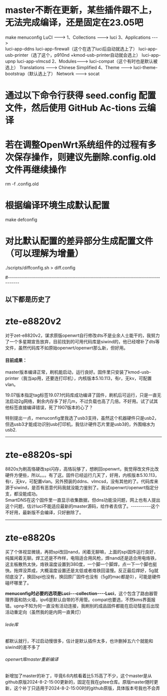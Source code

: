 # master不断在更新，某些插件跟不上，无法完成编译，还是固定在23.05吧


make menuconfig
LuCI ---> 
	1、Collections ---> luci
	3、Applications --->   	
		luci-app-ddns
		luci-app-firewall（这个在选了luci后自动就选上了）
		luci-app-usb-printer（选了这个，p910nd +kmod-usb-printer自动就会选上）
		luci-app-upnp
		luci-app-vlmcsd
	2、Modules--->	luci-compat（这个有时也是默认被选上）
				Translations ---> Chinese Simplified
	4、Theme ---> 	luci-theme-bootstrap（默认选上了）
Network ---> socat




# 通过以下命令行获得 seed.config 配置文件，然后使用 GitHub Ac-tions 云编译
# 若在调整OpenWrt系统组件的过程有多次保存操作，则建议先删除.config.old文件再继续操作
rm -f .config.old

# 根据编译环境生成默认配置
make defconfig

# 对比默认配置的差异部分生成配置文件（可以理解为增量）
./scripts/diffconfig.sh > diff.config









#-----------------------------------------------------------------------------------
## 以下都是历史了





# zte-e8820v2

对于zet-e8820v2，谋求原版openwrt自行修改dts不是业余人士能干的，我努力了一个多星期宣告放弃，目前找到的可用代码库是siwind的，他已经增补了dts等文件，虽然代码库不如原始openwrt/openwrt那么新，但好用。


#### 目前成果：

master版本编译正常，刷机能启动，运行良好。固件里只安装了kmod-usb-printer（我当ap用，还要连打印机），内核版本5.10.113，有r，无kv，可配置vlan。

19.07版本指定tag标签19.07.1代码库成功编译了固件，刷机后可运行，只是一直无法启动2g网络，剩余内存多了好几m，不过负载也高了几倍。不好用。试了试其他标签直接编译错误，死了1907版本的心了？

特别提出一点，menuconfig里我选了usb3支持，虽然这个机器硬件只是usb2，但选usb3才能成功识别usb打印机，我估计硬件芯片里是usb3的，外围缩水为usb2.


****
# zte-e8820s-spi

8820s为刷高恪硬改spi闪存，高恪玩够了，想刷回openwrt，我觉得改文件比改硬件方便些，所以。。。有了这。固件已经运行几天了，好用，内核版本5.10.113，有r，无kv，可配置vlan。另外预装的ddns、vlmcsd，没有其他的了。代码库来源于siwind，是否有恶意代码我就没能力鉴别了。我试openwrt/openwrt指定分支，都没能成功。  
SmartDNS在这个固件里一直显示收集数据，但dns功能没问题，网上也有人提出这个问题，估计luci不能适应最新的master源码，给作者去信了。----------这个不好用，最新版不会编译，只好删除了。

****
# zte-e8820s
买了个体视显微镜，再把spi改回nand，闲着无聊嘛，上面的spi固件运行良好，纯属闲着无聊。焊工还是不咋样，电阻适合用风枪，焊nand还是适合用电烙铁，这主板散热太快，烙铁温度设置到380度，一个脚一个脚焊，点一下一个脚也挺快。拖焊没弄成，大概温度设置还是太低或者烙铁回温慢。反正最后焊好，5g就彻底没了，换回spi也没有，换回原厂固件也没有（5g的mac都是0），可能是硬件碰坏哪里了。  

__menuconfig时必要的选项是Luci---collection----Luci__，这个包含了路由器管理界面和防火墙，ipv6是默认自带的不用管。compat也要选，不然kms界面报错。upnp不知为何一直没有活动连接，我刷别的成品固件都能在启动彗星后出现活动重定向（虽然我的是内网一直黄灯）
###### lede库
都默认就行，不过启动慢很多，估计是默认插件太多，也许删掉五六个就能和siwind的差不多了


###### openwrt库master重新编译
新增加了master的补丁，毕竟6.6内核看着比5.15高了不少，这个master是从github原版2024-8-2-15:00更新的，固定在我在gitee仓库。原版master随时更新，这个补丁只适用于2024-8-2-15:00时的github原版，具体版本号我也不会弄
